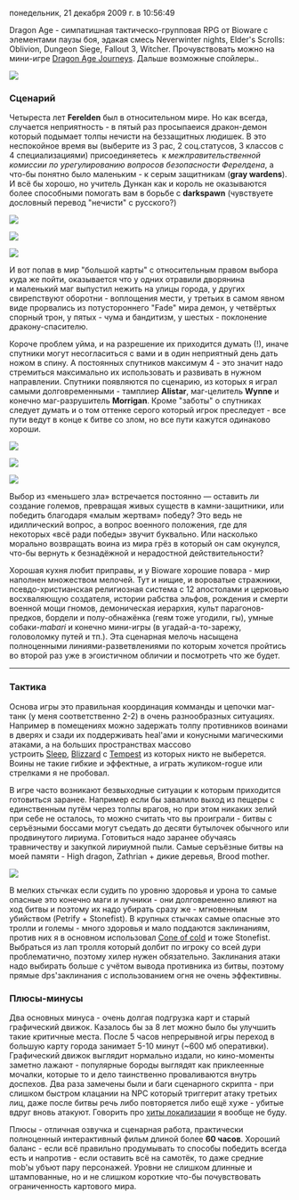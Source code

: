 понедельник, 21 декабря 2009 г. в 10:56:49

Dragon Age - симпатишная тактическо-групповая RPG от Bioware с элементами паузы боя, эдакая смесь Neverwinter nights, Elder's Scrolls: Oblivion, Dungeon Siege, Fallout 3, Witcher. Прочувствовать можно на мини-игре [Dragon Age Journeys](http://www.dragonagejourneys.com/). Дальше возможные спойлеры..

![](img/promo.jpg)

### Сценарий

Четыреста лет **Ferelden** был в относительном мире. Но как всегда, случается неприятность - в пятый раз просыпаеися дракон-демон который подымает толпы нечисти на беззащитных людишек. В это неспокойное время вы (выберите из 3 рас, 2 соц.статусов, 3 классов с 4 специализациями) присоединяетесь  к _межправительственной комиссии по урегулированию вопросов безопасности Ферелдена_, а что-бы понятно было маленьким - к серым защитникам (**gray wardens**). И всё бы хорошо, но учитель Дункан как и король не оказываются более способными помогать вам в борьбе с **darkspawn** (чувствуете дословный перевод "нечисти" с русского?)

![](img/screens-preview-1.jpg)

![](img/da_o-4.jpg)

![](img/[concept_2.jpg)

И вот попав в мир "большой карты" с относительным правом выбора куда же пойти, оказывается что у одних отравили дворянина и маленький маг выпустил нежить на улицы города, у других свирепствуют оборотни - воплощения мести, у третьих в самом явном виде прорвались из потустороннего "Fade" мира демон, у четвёртых спорный трон, у пятых - чума и бандитизм, у шестых - поклонение дракону-спасителю. 

Короче проблем уйма, и на разрешение их приходится думать (!), иначе спутники могут несогласиться с вами и в один неприятный день дать ножом в спину. А постоянных спутников максимум 4 - это значит надо стремиться максимально их использовать и развивать в нужном направлении. Спутники появляются по сценарию, из которых я играл самыми долговременными - тамплиер **Alistar**, маг-целитель **Wynne** и конечно маг-разрушитель **Morrigan**. Кроме "заботы" о спутниках следует думать и о том оттенке серого который игрок преследует - все пути ведут в конце к битве со злом, но все пути кажутся одинаково хороши.

![](img/Totra_208.jpg)

![](img/Totra_543.jpg)

![](img/Totra_570.jpg)

Выбор из «меньшего зла» встречается постоянно — оставить ли создание големов, превращая живых существ в камни-защитники, или победить благодаря «малым жертвам» победу? Это ведь не идиллический вопрос, а вопрос военного положения, где для некоторых «всё ради победы» звучит буквально. Или насколько морально возвращать воина из мира грёз в который он сам окунулся, что-бы вернуть к безнадёжной и нерадостной действительности?

Хорошая кухня любит приправы, и у Bioware хорошие повара - мир наполнен множеством мелочей. Тут и нищие, и вороватые стражники, псевдо-христианская религиозная система с 12 апостолами и церковью восхваляющую создателя, истории рабства эльфов, рождения и смерти военной мощи гномов, демоническая иерархия, культ парагонов-предков, бордели и полу-обнажёнка (геям тоже угодили, гы), умные собаки-_mabari_ и конечно мини-игры (в угадай-а-то-зарежу, головоломку путей и тп.). Эта сценарная мелочь насыщена полноценными линиями-разветвлениями по которым хочется пройтись во второй раз уже в эгоистичном обличии и посмотреть что же будет.

---

### Тактика

Основа игры это правильная координация комманды и цепочки маг-танк (у меня соответственно 2-2) в очень разнообразных ситуациях. Например в помещениях можно задержать толпу противников воинами в дверях и сзади их поддерживать heal'ами и конусными магическими атаками, а на больших пространствах массово устроить [Sleep](http://dragonage.wikia.com/wiki/Entropy_Spells#Sleep), [Blizzard](http://dragonage.wikia.com/wiki/Primal_Spells#Blizzard) с [Tempest](http://dragonage.wikia.com/wiki/Primal_Spells#Tempest) из которых никто не выберется. Воины не такие гибкие и эффектные, а играть жуликом-rogue или стрелками я не пробовал.

В игре часто возникают безвыходные ситуации к которым приходится готовиться заранее. Например если бы завалило выход из пещеры с единственным путём через толпы врагов, но при этом никаких зелий при себе не осталось, то можно считать что вы проиграли - битвы с серъёзными боссами могут съедать до десяти бутылочек обычного или продвинутого лириума. Готовиться надо заранее обучаясь травничеству и закупкой лириумной пыли. Самые серъёзные битвы на моей памяти - High dragon, Zathrian + дикие деревья, Brood mother.

![](img/Totra_247.jpg)

В мелких стычках если судить по уровню здоровья и урона то самые опасные это конечно маги и лучники - они долговременно влияют на ход битвы и поэтому их надо убирать сразу же - мгновенным убийством (Petrify + Stonefist). В крупных стычках самые опасные это тролли и големы - много здоровья и мало поддаются заклинаниям, против них я в основном использовал [Cone of cold](http://dragonage.wikia.com/wiki/Primal_Spells#Cone_of_Cold) и тоже Stonefist. Выбраться из лап тролля который долбит по игроку со всей дури проблематично, поэтому хилер нужен обязательно. Заклинания атаки надо выбирать больше с учётом вывода противника из битвы, поэтому прямые dps'заклинания с использованием огня не очень эффективны.

### Плюсы-минусы

Два основных минуса - очень долгая подгрузка карт и старый графический движок. Казалось бы за 8 лет можно было бы улучшить такие критичные места. После 5 часов непрерывной игры переход в большую карту города занимает 5-10 минут (~600 мб оперативки). Графический движок выглядит нормально издали, но кино-моменты заметно лажают - популярные бороды выглядят как приклеенные мочалки, которые то и дело таинственно проваливаются внутрь доспехов. Два раза замечены были и баги сценарного скрипта - при слишком быстром клацании на NPC который триггерит атаку третьих лиц, даже после битвы речь либо повторяется либо ещё хуже - убитые вдруг вновь атакуют. Говорить про [хиты локализации](http://www.youtube.com/watch?v=-PWAFma2wW4) я вообще не буду.

Плюсы - отличная озвучка и сценарная работа, практически полноценный интерактивный фильм длиной более **60 часов**. Хороший баланс - если всё правильно продумывать то способы победить всегда есть и напротив - если оставить всё на самотёк, то даже средние mob'ы убъют пару персонажей. Уровни не слишком длинные и штампованные, но и не слишком короткие что-бы почувствовать ограниченность картового мира.